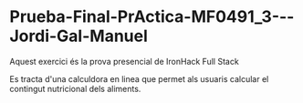 # Prueba-Final-PrActica-MF0491_3---Jordi-Gal-Manuel

Aquest exercici és la prova presencial de IronHack Full Stack

Es tracta d'una calculdora en linea que permet als usuaris calcular el contingut nutricional dels aliments. 